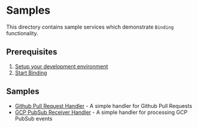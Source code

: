 # Samples

This directory contains sample services which demonstrate `Binding`
functionality.

## Prerequisites

1. [Setup your development environment](../DEVELOPMENT.md#getting-started)
2. [Start Binding](../README.md#start-binding)

## Samples

* [Github Pull Request Handler](./github) - A simple handler for Github Pull Requests
* [GCP PubSub Receiver Handler](./gcp_pubsub_function) - A simple handler for processing GCP PubSub events
